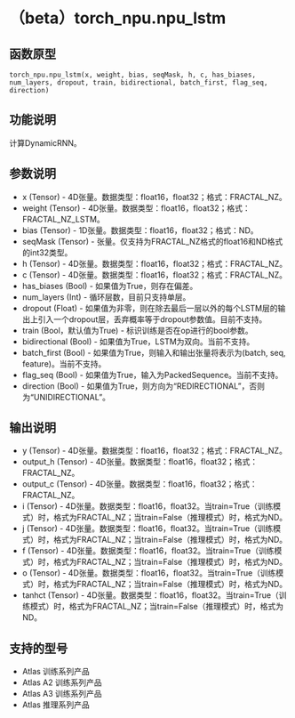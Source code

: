 # （beta）torch_npu.npu_lstm

## 函数原型

```
torch_npu.npu_lstm(x, weight, bias, seqMask, h, c, has_biases, num_layers, dropout, train, bidirectional, batch_first, flag_seq, direction)
```

## 功能说明

计算DynamicRNN。

## 参数说明

- x (Tensor) - 4D张量。数据类型：float16，float32；格式：FRACTAL_NZ。
- weight (Tensor) - 4D张量。数据类型：float16，float32；格式：FRACTAL_NZ_LSTM。
- bias (Tensor) - 1D张量。数据类型：float16，float32；格式：ND。
- seqMask (Tensor) - 张量。仅支持为FRACTAL_NZ格式的float16和ND格式的int32类型。
- h (Tensor) -  4D张量。数据类型：float16，float32；格式：FRACTAL_NZ。
- c (Tensor) -  4D张量。数据类型：float16，float32；格式：FRACTAL_NZ。
- has_biases (Bool) - 如果值为True，则存在偏差。
- num_layers (Int) - 循环层数，目前只支持单层。
- dropout (Float) - 如果值为非零，则在除去最后一层以外的每个LSTM层的输出上引入一个dropout层，丢弃概率等于dropout参数值。目前不支持。
- train (Bool，默认值为True) - 标识训练是否在op进行的bool参数。
- bidirectional (Bool) - 如果值为True，LSTM为双向。当前不支持。
- batch_first (Bool) - 如果值为True，则输入和输出张量将表示为(batch, seq, feature)。当前不支持。
- flag_seq (Bool) - 如果值为True，输入为PackedSequence。当前不支持。
- direction (Bool) - 如果值为True，则方向为“REDIRECTIONAL”，否则为“UNIDIRECTIONAL”。

## 输出说明

- y (Tensor) - 4D张量。数据类型：float16，float32；格式：FRACTAL_NZ。
- output_h (Tensor) - 4D张量。数据类型：float16，float32；格式：FRACTAL_NZ。
- output_c (Tensor) - 4D张量。数据类型：float16，float32；格式：FRACTAL_NZ。
- i (Tensor) - 4D张量。数据类型：float16，float32。当train=True（训练模式）时，格式为FRACTAL_NZ；当train=False（推理模式）时，格式为ND。
- j (Tensor) - 4D张量。数据类型：float16，float32。当train=True（训练模式）时，格式为FRACTAL_NZ；当train=False（推理模式）时，格式为ND。
- f (Tensor) - 4D张量。数据类型：float16，float32。当train=True（训练模式）时，格式为FRACTAL_NZ；当train=False（推理模式）时，格式为ND。
- o (Tensor) - 4D张量。数据类型：float16，float32。当train=True（训练模式）时，格式为FRACTAL_NZ；当train=False（推理模式）时，格式为ND。
- tanhct (Tensor) - 4D张量。数据类型：float16，float32。当train=True（训练模式）时，格式为FRACTAL_NZ；当train=False（推理模式）时，格式为ND。

## 支持的型号

- <term>Atlas 训练系列产品</term>
- <term>Atlas A2 训练系列产品</term>
- <term>Atlas A3 训练系列产品</term>
- <term>Atlas 推理系列产品</term>

